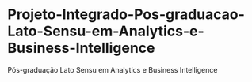 # Projeto-Integrado-Pos-graduacao-Lato-Sensu-em-Analytics-e-Business-Intelligence
Pós-graduação Lato Sensu em Analytics e Business Intelligence 

